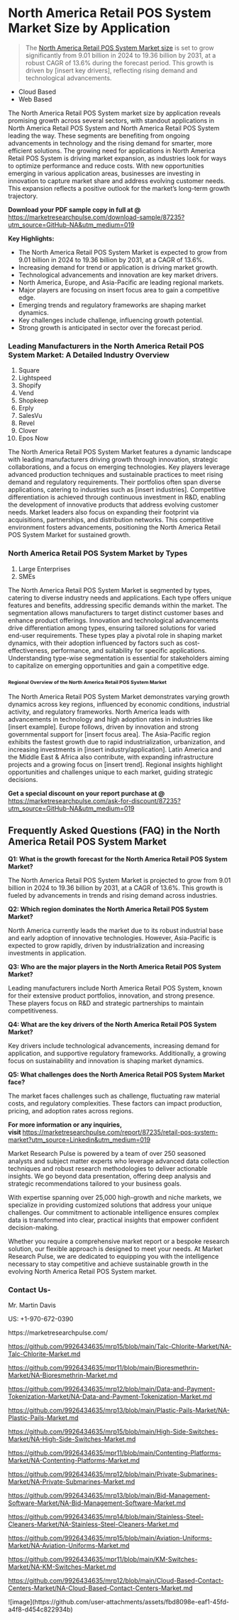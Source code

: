 <h1>North America Retail POS System Market&nbsp;Size by Application</h1><blockquote><p>The <a href="https://marketresearchpulse.com/download-sample/87235?utm_source=GitHub-NA&amp;utm_medium=019">North America Retail POS System Market size</a> is set to grow significantly from 9.01 billion in 2024 to 19.36 billion by 2031, at a robust CAGR of 13.6% during the forecast period. This growth is driven by [insert key drivers], reflecting rising demand and technological advancements.</p></blockquote><ul><li>Cloud Based <li> Web Based</li></ul><p>The North America Retail POS System market size by application reveals promising growth across several sectors, with standout applications in North America Retail POS System and North America Retail POS System leading the way. These segments are benefiting from ongoing advancements in technology and the rising demand for smarter, more efficient solutions. The growing need for applications in North America Retail POS System is driving market expansion, as industries look for ways to optimize performance and reduce costs. With new opportunities emerging in various application areas, businesses are investing in innovation to capture market share and address evolving customer needs. This expansion reflects a positive outlook for the market’s long-term growth trajectory.</p><p><strong>Download your PDF sample copy in full at @ </strong><a href="https://marketresearchpulse.com/download-sample/87235?utm_source=GitHub-NA&amp;utm_medium=019">https://marketresearchpulse.com/download-sample/87235?utm_source=GitHub-NA&amp;utm_medium=019</a></p><p><strong>Key Highlights: </strong></p><ul><li>The North America Retail POS System Market is expected to grow from 9.01 billion in 2024 to 19.36 billion by 2031, at a CAGR of 13.6%.</li><li>Increasing demand for trend or application is driving market growth.</li><li>Technological advancements and innovation are key market drivers.</li><li>North America, Europe, and Asia-Pacific are leading regional markets.</li><li>Major players are focusing on insert focus area to gain a competitive edge.</li><li>Emerging trends and regulatory frameworks are shaping market dynamics.</li><li>Key challenges include challenge, influencing growth potential.</li><li>Strong growth is anticipated in sector over the forecast period.</li></ul><h3>Leading Manufacturers in the North America Retail POS System Market: A Detailed Industry Overview</h3><ol><li>Square</li><li>Lightspeed</li><li>Shopify</li><li>Vend</li><li>Shopkeep</li><li>Erply</li><li>SalesVu</li><li>Revel</li><li>Clover</li><li>Epos Now</li></ol><div class="flex max-w-full flex-col flex-grow"><div class="min-h-8 text-message flex w-full flex-col items-end gap-2 whitespace-normal break-words [.text-message+&amp;]:mt-5" dir="auto" data-message-author-role="assistant" data-message-id="fd8432e4-4910-450d-b182-61b7bfb0a01f" data-message-model-slug="gpt-4o"><div class="flex w-full flex-col gap-1 empty:hidden first:pt-[3px]"><div class="markdown prose w-full break-words dark:prose-invert light"><p>The North America Retail POS System Market features a dynamic landscape with leading manufacturers driving growth through innovation, strategic collaborations, and a focus on emerging technologies. Key players leverage advanced production techniques and sustainable practices to meet rising demand and regulatory requirements. Their portfolios often span diverse applications, catering to industries such as [insert industries]. Competitive differentiation is achieved through continuous investment in R&amp;D, enabling the development of innovative products that address evolving customer needs. Market leaders also focus on expanding their footprint via acquisitions, partnerships, and distribution networks. This competitive environment fosters advancements, positioning the North America Retail POS System Market for sustained growth.</p></div></div></div></div><h3>North America Retail POS System Market by Types</h3><ol><li>Large Enterprises <li> SMEs</li></ol><div class="flex max-w-full flex-col flex-grow"><div class="min-h-8 text-message flex w-full flex-col items-end gap-2 whitespace-normal break-words [.text-message+&amp;]:mt-5" dir="auto" data-message-author-role="assistant" data-message-id="084470be-0bb7-4664-bddf-5156b4f41249" data-message-model-slug="gpt-4o-mini"><div class="flex w-full flex-col gap-1 empty:hidden first:pt-[3px]"><div class="markdown prose w-full break-words dark:prose-invert light"><p>The North America Retail POS System Market is segmented by types, catering to diverse industry needs and applications. Each type offers unique features and benefits, addressing specific demands within the market. The segmentation allows manufacturers to target distinct customer bases and enhance product offerings. Innovation and technological advancements drive differentiation among types, ensuring tailored solutions for varied end-user requirements. These types play a pivotal role in shaping market dynamics, with their adoption influenced by factors such as cost-effectiveness, performance, and suitability for specific applications. Understanding type-wise segmentation is essential for stakeholders aiming to capitalize on emerging opportunities and gain a competitive edge.</p></div></div></div></div><h3><span style="font-size: 11px;">Regional Overview of the North America Retail POS System Market</span></h3><div class="flex max-w-full flex-col flex-grow"><div class="min-h-8 text-message flex w-full flex-col items-end gap-2 whitespace-normal break-words [.text-message+&amp;]:mt-5" dir="auto" data-message-author-role="assistant" data-message-id="e9038762-ce64-4e30-91c9-9bd413514231" data-message-model-slug="gpt-4o-mini"><div class="flex w-full flex-col gap-1 empty:hidden first:pt-[3px]"><div class="markdown prose w-full break-words dark:prose-invert light"><p>The North America Retail POS System Market demonstrates varying growth dynamics across key regions, influenced by economic conditions, industrial activity, and regulatory frameworks. North America leads with advancements in technology and high adoption rates in industries like [insert example]. Europe follows, driven by innovation and strong governmental support for [insert focus area]. The Asia-Pacific region exhibits the fastest growth due to rapid industrialization, urbanization, and increasing investments in [insert industry/application]. Latin America and the Middle East &amp; Africa also contribute, with expanding infrastructure projects and a growing focus on [insert trend]. Regional insights highlight opportunities and challenges unique to each market, guiding strategic decisions.</p></div></div></div></div><p><strong>Get a special discount on your report purchase at @ </strong><a href="https://marketresearchpulse.com/ask-for-discount/87235?utm_source=GitHub-NA&amp;utm_medium=019">https://marketresearchpulse.com/ask-for-discount/87235?utm_source=GitHub-NA&amp;utm_medium=019</a></p><h2>Frequently Asked Questions (FAQ) in the North America Retail POS System Market</h2><p><strong>Q1: What is the growth forecast for the North America Retail POS System Market?</strong></p><p>The North America Retail POS System Market is projected to grow from 9.01 billion in 2024 to 19.36 billion by 2031, at a CAGR of 13.6%. This growth is fueled by advancements in trends and rising demand across industries.</p><p><strong>Q2: Which region dominates the North America Retail POS System Market?</strong></p><p>North America currently leads the market due to its robust industrial base and early adoption of innovative technologies. However, Asia-Pacific is expected to grow rapidly, driven by industrialization and increasing investments in application.</p><p><strong>Q3: Who are the major players in the North America Retail POS System Market?</strong></p><p>Leading manufacturers include North America Retail POS System, known for their extensive product portfolios, innovation, and strong presence. These players focus on R&amp;D and strategic partnerships to maintain competitiveness.</p><p><strong>Q4: What are the key drivers of the North America Retail POS System Market?</strong></p><p>Key drivers include technological advancements, increasing demand for application, and supportive regulatory frameworks. Additionally, a growing focus on sustainability and innovation is shaping market dynamics.</p><p><strong>Q5: What challenges does the North America Retail POS System Market face?</strong></p><p>The market faces challenges such as challenge, fluctuating raw material costs, and regulatory complexities. These factors can impact production, pricing, and adoption rates across regions.</p><p><strong>For more information or any inquiries, visit&nbsp;</strong><a href="https://marketresearchpulse.com/report/87235/retail-pos-system-market?utm_source=Linkedin&utm_medium=019">https://marketresearchpulse.com/report/87235/retail-pos-system-market?utm_source=Linkedin&utm_medium=019</a></p><p>Market Research Pulse is powered by a team of over 250 seasoned analysts and subject matter experts who leverage advanced data collection techniques and robust research methodologies to deliver actionable insights. We go beyond data presentation, offering deep analysis and strategic recommendations tailored to your business goals.</p><p>With expertise spanning over 25,000 high-growth and niche markets, we specialize in providing customized solutions that address your unique challenges. Our commitment to actionable intelligence ensures complex data is transformed into clear, practical insights that empower confident decision-making.</p><p>Whether you require a comprehensive market report or a bespoke research solution, our flexible approach is designed to meet your needs. At Market Research Pulse, we are dedicated to equipping you with the intelligence necessary to stay competitive and achieve sustainable growth in the evolving North America Retail POS System market.</p><h3><strong>Contact Us-</strong></h3><p>Mr. Martin Davis</p><p>US: +1-970-672-0390</p><p>https://marketresearchpulse.com/</p><p><a href="https://github.com/9926434635/mrp15/blob/main/Talc-Chlorite-Market/NA-Talc-Chlorite-Market.md">https://github.com/9926434635/mrp15/blob/main/Talc-Chlorite-Market/NA-Talc-Chlorite-Market.md</a></p><p><a href="https://github.com/9926434635/mpr11/blob/main/Bioresmethrin-Market/NA-Bioresmethrin-Market.md">https://github.com/9926434635/mpr11/blob/main/Bioresmethrin-Market/NA-Bioresmethrin-Market.md</a></p><p><a href="https://github.com/9926434635/mrp12/blob/main/Data-and-Payment-Tokenization-Market/NA-Data-and-Payment-Tokenization-Market.md">https://github.com/9926434635/mrp12/blob/main/Data-and-Payment-Tokenization-Market/NA-Data-and-Payment-Tokenization-Market.md</a></p><p><a href="https://github.com/9926434635/mrp13/blob/main/Plastic-Pails-Market/NA-Plastic-Pails-Market.md">https://github.com/9926434635/mrp13/blob/main/Plastic-Pails-Market/NA-Plastic-Pails-Market.md</a></p><p><a href="https://github.com/9926434635/mrp15/blob/main/High-Side-Switches-Market/NA-High-Side-Switches-Market.md">https://github.com/9926434635/mrp15/blob/main/High-Side-Switches-Market/NA-High-Side-Switches-Market.md</a></p><p><a href="https://github.com/9926434635/mpr11/blob/main/Contenting-Platforms-Market/NA-Contenting-Platforms-Market.md">https://github.com/9926434635/mpr11/blob/main/Contenting-Platforms-Market/NA-Contenting-Platforms-Market.md</a></p><p><a href="https://github.com/9926434635/mrp12/blob/main/Private-Submarines-Market/NA-Private-Submarines-Market.md">https://github.com/9926434635/mrp12/blob/main/Private-Submarines-Market/NA-Private-Submarines-Market.md</a></p><p><a href="https://github.com/9926434635/mrp13/blob/main/Bid-Management-Software-Market/NA-Bid-Management-Software-Market.md">https://github.com/9926434635/mrp13/blob/main/Bid-Management-Software-Market/NA-Bid-Management-Software-Market.md</a></p><p><a href="https://github.com/9926434635/mrp14/blob/main/Stainless-Steel-Cleaners-Market/NA-Stainless-Steel-Cleaners-Market.md">https://github.com/9926434635/mrp14/blob/main/Stainless-Steel-Cleaners-Market/NA-Stainless-Steel-Cleaners-Market.md</a></p><p><a href="https://github.com/9926434635/mrp15/blob/main/Aviation-Uniforms-Market/NA-Aviation-Uniforms-Market.md">https://github.com/9926434635/mrp15/blob/main/Aviation-Uniforms-Market/NA-Aviation-Uniforms-Market.md</a></p><p><a href="https://github.com/9926434635/mpr11/blob/main/KM-Switches-Market/NA-KM-Switches-Market.md">https://github.com/9926434635/mpr11/blob/main/KM-Switches-Market/NA-KM-Switches-Market.md</a></p><p><a href="https://github.com/9926434635/mrp12/blob/main/Cloud-Based-Contact-Centers-Market/NA-Cloud-Based-Contact-Centers-Market.md">https://github.com/9926434635/mrp12/blob/main/Cloud-Based-Contact-Centers-Market/NA-Cloud-Based-Contact-Centers-Market.md</a></p>
![image](https://github.com/user-attachments/assets/fbd8098e-eaf1-45fd-a4f8-d454c822934b)
